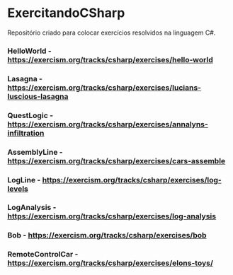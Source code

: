 # ExercitandoCSharp
Repositório criado para colocar exercícios resolvidos na linguagem C#.

### HelloWorld - https://exercism.org/tracks/csharp/exercises/hello-world
### Lasagna - https://exercism.org/tracks/csharp/exercises/lucians-luscious-lasagna
### QuestLogic - https://exercism.org/tracks/csharp/exercises/annalyns-infiltration
### AssemblyLine - https://exercism.org/tracks/csharp/exercises/cars-assemble
### LogLine - https://exercism.org/tracks/csharp/exercises/log-levels
### LogAnalysis - https://exercism.org/tracks/csharp/exercises/log-analysis
### Bob - https://exercism.org/tracks/csharp/exercises/bob
### RemoteControlCar - https://exercism.org/tracks/csharp/exercises/elons-toys/